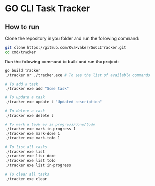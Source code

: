 # GO CLI Task Tracker

## How to run

Clone the repository in you folder and run the following command:

```bash
git clone https://github.com/KvaKvaker/GoCLITracker.git
cd cmd/tracker
```

Run the following command to build and run the project:

```bash
go build tracker
./tracker or ./tracker.exe # To see the list of available commands

# To add a task
./tracker.exe add "Some task"

# To update a task
./tracker.exe update 1 "Updated description"

# To delete a task
./tracker.exe delete 1

# To mark a task as in progress/done/todo
./tracker.exe mark-in-progress 1
./tracker.exe mark-done 1
./tracker.exe mark-todo 1

# To list all tasks
./tracker.exe list
./tracker.exe list done
./tracker.exe list todo
./tracker.exe list in-progress

# To clear all tasks
./tracker.exe clear
```
